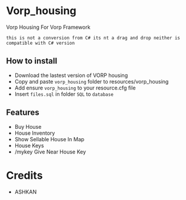 # Vorp_housing
Vorp Housing For Vorp Framework
 
```this is not a conversion from C# its nt a drag and drop neither is compatible with C# version```


## How to install
- Download the lastest version of VORP housing
- Copy and paste `vorp_housing` folder to resources/vorp_housing
- Add ensure `vorp_housing` to your resource.cfg file
- Insert `files.sql` in folder `SQL` to `database`

## Features
- Buy House
- House Inventory
- Show Sellable House In Map
- House Keys
- /mykey Give Near House Key

# Credits 

- ASHKAN